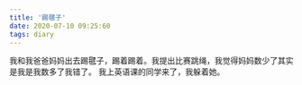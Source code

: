```yaml
---
title: '踢毽子'
date: 2020-07-10 09:25:60
tags: diary
---
```

我和我爸爸妈妈出去踢毽子，踢着踢着。我提出比赛跳绳，我觉得妈妈数少了其实是我是我数多了我错了。
我上英语课的同学来了，我躲着她。
